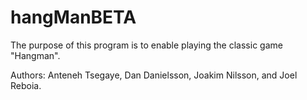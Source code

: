 # hangManBETA
The purpose of this program is to enable playing the classic game "Hangman".

Authors: Anteneh Tsegaye, Dan Danielsson, Joakim Nilsson, and Joel Reboia.
